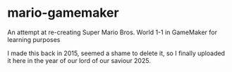 # mario-gamemaker
An attempt at re-creating Super Mario Bros. World 1-1 in GameMaker for learning purposes

I made this back in 2015, seemed a shame to delete it, so I finally uploaded it here in the year of our lord of our saviour 2025.
